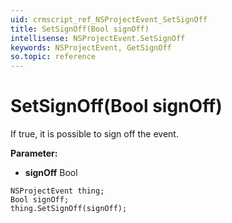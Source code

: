 ```yaml
---
uid: crmscript_ref_NSProjectEvent_SetSignOff
title: SetSignOff(Bool signOff)
intellisense: NSProjectEvent.SetSignOff
keywords: NSProjectEvent, GetSignOff
so.topic: reference
---
```


# SetSignOff(Bool signOff)

If true, it is possible to sign off the event.

**Parameter:** 
* **signOff** Bool

```crmscript
NSProjectEvent thing;
Bool signOff;
thing.SetSignOff(signOff);
```


